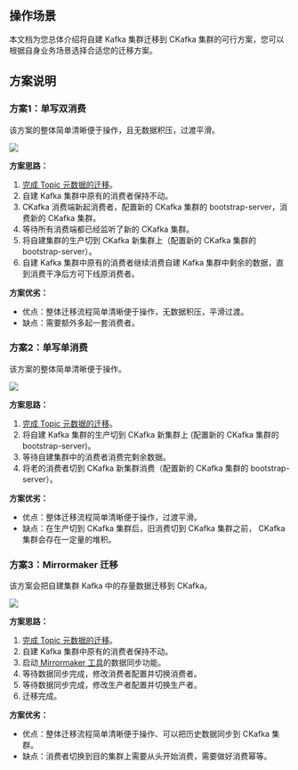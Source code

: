 ## 操作场景

本文档为您总体介绍将自建 Kafka 集群迁移到 CKafka 集群的可行方案，您可以根据自身业务场景选择合适您的迁移方案。

## 方案说明

### 方案1：单写双消费

该方案的整体简单清晰便于操作，且无数据积压，过渡平滑。

![](https://main.qcloudimg.com/raw/51d15605b01dd1095239001a966b2671.png)



**方案思路：**

1. [完成 Topic 元数据的迁移](https://intl.cloud.tencent.com/document/product/597/41380)。
2. 自建 Kafka 集群中原有的消费者保持不动。
3. CKafka 消费端新起消费者，配置新的 CKafka 集群的 bootstrap-server，消费新的 CKafka 集群。
4. 等待所有消费端都已经监听了新的 CKafka 集群。
5. 将自建集群的生产切到 CKafka 新集群上（配置新的 CKafka 集群的 bootstrap-server）。
6. 自建 Kafka 集群中原有的消费者继续消费自建 Kafka 集群中剩余的数据，直到消费干净后方可下线原消费者。

**方案优劣：**

- 优点：整体迁移流程简单清晰便于操作，无数据积压，平滑过渡。
- 缺点：需要额外多起一套消费者。



### 方案2：单写单消费

该方案的整体简单清晰便于操作。

![](https://main.qcloudimg.com/raw/d25503d1d258cc9266c816daded70029.png)

**方案思路：**

1. [完成 Topic 元数据的迁移](https://intl.cloud.tencent.com/document/product/597/41380)。
2. 将自建 Kafka 集群的生产切到 CKafka 新集群上 (配置新的 CKafka 集群的 bootstrap-server)。
3. 等待自建集群中的消费者消费完剩余数据。
4. 将老的消费者切到 CKafka 新集群消费（配置新的 CKafka 集群的 bootstrap-server）。

**方案优劣：**

- 优点：整体迁移流程简单清晰便于操作，过渡平滑。
- 缺点：在生产切到 CKafka 集群后，旧消费切到 CKafka 集群之前， CKafka 集群会存在一定量的堆积。



### 方案3：Mirrormaker 迁移

该方案会把自建集群 Kafka 中的存量数据迁移到 CKafka。

![](https://main.qcloudimg.com/raw/faa4c766dfd74e86da605ffdb0410b24.png)

**方案思路：**

1. [完成 Topic 元数据的迁移](https://intl.cloud.tencent.com/document/product/597/41380)。
2. 自建 Kafka 集群中原有的消费者保持不动。
3. 启动[ Mirrormaker 工具](https://intl.cloud.tencent.com/document/product/597/41381)的数据同步功能。
4. 等待数据同步完成，修改消费者配置并切换消费者。
5. 等待数据同步完成，修改生产者配置并切换生产者。
6. 迁移完成。

**方案优劣：**

- 优点：整体迁移流程简单清晰便于操作、可以把历史数据同步到 CKafka 集群。
- 缺点：消费者切换到目的集群上需要从头开始消费，需要做好消费幂等。
